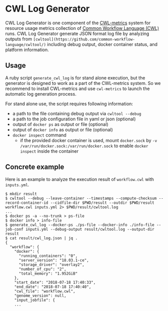 # CWL Log Generator

CWL Log Generator is one component of the [CWL-metrics](https://github.com/inutano/cwl-metrics) system for resource usage metrics collection of [Common Workflow Language (CWL)](https://www.commonwl.org) runs. CWL Log Generator generate JSON format log file by analyzing outputs from `[cwltool](https://github.com/common-workflow-language/cwltool/)` including debug output, docker container status, and platform information.

## Usage

A ruby script `generate_cwl_log` is for stand alone execution, but the generator is designed to work as a part of the CWL-metrics system. So we recommend to install CWL-metrics and use `cwl-metrics` to launch the automatic log generation process.

For stand alone use, the script requires following information:

- a path to the file containing debug output via `cwltool --debug`
- a path to the job configuration file in yaml or json (optional)
- output of `docker ps` as output or file (optional)
- output of `docker info` as output or file (optional)
- `docker inspect` command
  - if the provided docker container is used, mount `docker.sock` by `-v /var/run/docker.sock:/var/run/docker.sock` to enable `docker inspect` inside the container

## Concrete example
Here is an example to analyze the execution result of `workflow.cwl` with `inputs.yml`.

```console
$ mkdir result
$ cwltool --debug --leave-container --timestamps --compute-checksum --record-container-id --cidfile-dir $PWD/result --outdir $PWD/result workflow.cwl inputs.yml 2> $PWD/result/cwltool.log
...
$ docker ps -a --no-trunk > ps-file
$ docker info > info-file
$ generate_cwl_log --docker-ps ./ps-file --docker-info ./info-file --job-conf inputs.yml --debug-output result/cwltool.log --output-dir result
$ cat result/cwl_log.json | jq .
{
  "workflow": {
    "docker": {
      "running_containers": "0",
      "server_version": "18.03.1-ce",
      "storage_driver": "overlay2",
      "number_of_cpu": "2",
      "total_memory": "1.952GiB"
    },
    "start_date": "2018-07-18 17:40:33",
    "end_date": "2018-07-18 17:40:40",
    "cwl_file": "workflow.cwl",
    "genome_version": null,
    "input_jobfile": {
    ...
```

